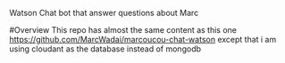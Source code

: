 Watson Chat bot that answer questions about Marc

#Overview 
This repo has almost the same content as this one https://github.com/MarcWadai/marcoucou-chat-watson except that i am using cloudant as the database instead of mongodb



